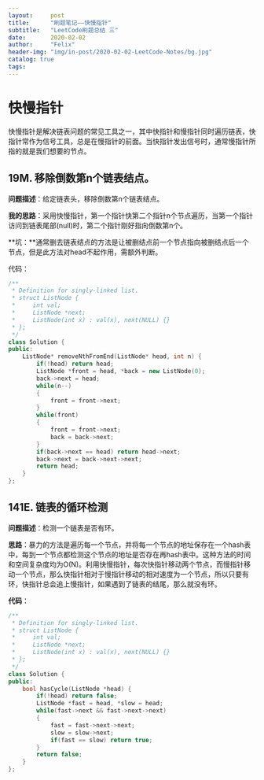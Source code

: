 ```yaml
---
layout:     post
title:      "刷题笔记——快慢指针"
subtitle:   "LeetCode刷题总结 三"
date:       2020-02-02
author:     "Felix"
header-img: "img/in-post/2020-02-02-LeetCode-Notes/bg.jpg"
catalog: true
tags:
---
```


# 快慢指针

快慢指针是解决链表问题的常见工具之一，其中快指针和慢指针同时遍历链表，快指针常作为信号工具，总是在慢指针的前面。当快指针发出信号时，通常慢指针所指的就是我们想要的节点。

## 19M. 移除倒数第n个链表结点。

**问题描述**：给定链表头，移除倒数第n个链表结点。

**我的思路**：采用快慢指针，第一个指针快第二个指针n个节点遍历，当第一个指针访问到链表尾部(null)时，第二个指针刚好指向倒数第n个。

**坑：**通常删去链表结点的方法是让被删结点前一个节点指向被删结点后一个节点，但是此方法对head不起作用，需额外判断。

代码：

~~~C++
/**
 * Definition for singly-linked list.
 * struct ListNode {
 *     int val;
 *     ListNode *next;
 *     ListNode(int x) : val(x), next(NULL) {}
 * };
 */
class Solution {
public:
    ListNode* removeNthFromEnd(ListNode* head, int n) {
        if(!head) return head;
        ListNode *front = head, *back = new ListNode(0);
        back->next = head;
        while(n--)
        {
            front = front->next;
        }
        while(front)
        {
            front = front->next;
            back = back->next;
        }
        if(back->next == head) return head->next;
        back->next = back->next->next;
        return head;
    }
};
~~~



## 141E. 链表的循环检测

**问题描述**：检测一个链表是否有环。

**思路**：暴力的方法是遍历每一个节点，并将每一个节点的地址保存在一个hash表中，每到一个节点都检测这个节点的地址是否存在再hash表中。这种方法的时间和空间复杂度均为O(N)。利用快慢指针，每次快指针移动两个节点，而慢指针移动一个节点，那么快指针相对于慢指针移动的相对速度为一个节点，所以只要有环，快指针总会追上慢指针，如果遇到了链表的结尾，那么就没有环。

**代码**：

~~~C++
/**
 * Definition for singly-linked list.
 * struct ListNode {
 *     int val;
 *     ListNode *next;
 *     ListNode(int x) : val(x), next(NULL) {}
 * };
 */
class Solution {
public:
    bool hasCycle(ListNode *head) {
        if(!head) return false;
        ListNode *fast = head, *slow = head;
        while(fast->next && fast->next->next) 
        {
            fast = fast->next->next;
            slow = slow->next;
            if(fast == slow) return true;
        }
        return false;
    }
};
~~~



